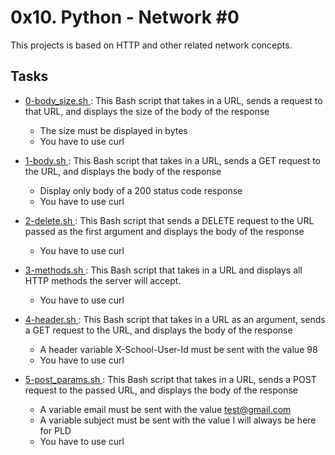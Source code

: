 # 0x10. Python - Network #0
This projects is based on HTTP and other related network concepts.

## Tasks
* [ 0-body_size.sh ](./0-body_size.sh): This Bash script that takes in a URL, sends a request to that URL, and displays the size of the body of the response
    * The size must be displayed in bytes
    * You have to use curl

* [ 1-body.sh ](./1-body.sh): This Bash script that takes in a URL, sends a GET request to the URL, and displays the body of the response
    * Display only body of a 200 status code response
    * You have to use curl

* [ 2-delete.sh ](./2-delete.sh): This Bash script that sends a DELETE request to the URL passed as the first argument and displays the body of the response
    * You have to use curl

* [ 3-methods.sh ](./3-methods.sh): This Bash script that takes in a URL and displays all HTTP methods the server will accept.
    * You have to use curl

* [ 4-header.sh ](./4-header.sh): This Bash script that takes in a URL as an argument, sends a GET request to the URL, and displays the body of the response
    * A header variable X-School-User-Id must be sent with the value 98
    * You have to use curl

* [ 5-post_params.sh ](./5-post_params.sh): This Bash script that takes in a URL, sends a POST request to the passed URL, and displays the body of the response
    * A variable email must be sent with the value test@gmail.com
    * A variable subject must be sent with the value I will always be here for PLD
    * You have to use curl

